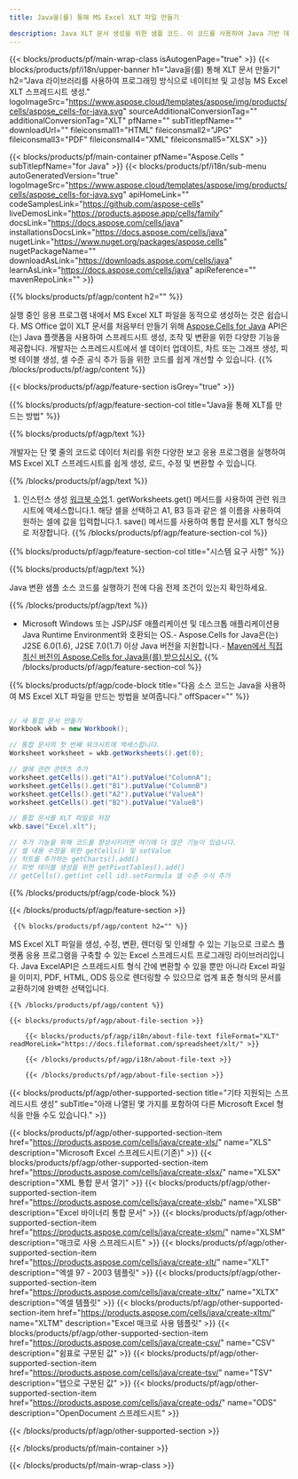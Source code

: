 ```yaml
---
title: Java을(를) 통해 MS Excel XLT 파일 만들기 

description: Java XLT 문서 생성을 위한 샘플 코드. 이 코드를 사용하여 Java 기반 데스크톱 또는 웹 애플리케이션 내에서 MS Excel XLT 파일을 생성합니다.
---
```

{{< blocks/products/pf/main-wrap-class isAutogenPage="true" >}}
{{< blocks/products/pf/i18n/upper-banner h1="Java을(를) 통해 XLT 문서 만들기" h2="Java 라이브러리를 사용하여 프로그래밍 방식으로 네이티브 및 고성능 MS Excel XLT 스프레드시트 생성." logoImageSrc="https://www.aspose.cloud/templates/aspose/img/products/cells/aspose_cells-for-java.svg" sourceAdditionalConversionTag="" additionalConversionTag="XLT" pfName="" subTitlepfName="" downloadUrl="" fileiconsmall1="HTML" fileiconsmall2="JPG" fileiconsmall3="PDF" fileiconsmall4="XML" fileiconsmall5="XLSX" >}}

{{< blocks/products/pf/main-container pfName="Aspose.Cells " subTitlepfName="for Java" >}}
{{< blocks/products/pf/i18n/sub-menu autoGeneratedVersion="true" logoImageSrc="https://www.aspose.cloud/templates/aspose/img/products/cells/aspose_cells-for-java.svg" apiHomeLink="" codeSamplesLink="https://github.com/aspose-cells" liveDemosLink="https://products.aspose.app/cells/family" docsLink="https://docs.aspose.com/cells/java" installationsDocsLink="https://docs.aspose.com/cells/java" nugetLink="https://www.nuget.org/packages/aspose.cells" nugetPackageName="" downloadAsLink="https://downloads.aspose.com/cells/java" learnAsLink="https://docs.aspose.com/cells/java" apiReference="" mavenRepoLink="" >}}

{{% blocks/products/pf/agp/content h2="" %}}

 실행 중인 응용 프로그램 내에서 MS Excel XLT 파일을 동적으로 생성하는 것은 쉽습니다. MS Office 없이 XLT 문서를 처음부터 만들기 위해
 [Aspose.Cells for Java](https://products.aspose.com/cells/java) 
 API은(는) Java 플랫폼을 사용하여 스프레드시트 생성, 조작 및 변환을 위한 다양한 기능을 제공합니다. 개발자는 스프레드시트에서 셀 데이터 업데이트, 차트 또는 그래프 생성, 피벗 테이블 생성, 셀 수준 공식 추가 등을 위한 코드를 쉽게 개선할 수 있습니다.
{{% /blocks/products/pf/agp/content %}}

{{< blocks/products/pf/agp/feature-section isGrey="true" >}}

{{% blocks/products/pf/agp/feature-section-col title="Java을 통해 XLT를 만드는 방법" %}}

{{% blocks/products/pf/agp/text %}}

 개발자는 단 몇 줄의 코드로 데이터 처리를 위한 다양한 보고 응용 프로그램을 실행하여 MS Excel XLT 스프레드시트를 쉽게 생성, 로드, 수정 및 변환할 수 있습니다.

{{% /blocks/products/pf/agp/text %}}

1. 인스턴스 생성 [워크북 수업](https://reference.aspose.com/cells/java/com.aspose.cells/Workbook).1. getWorksheets.get() 메서드를 사용하여 관련 워크시트에 액세스합니다.1. 해당 셀을 선택하고 A1, B3 등과 같은 셀 이름을 사용하여 원하는 셀에 값을 입력합니다.1. save() 메서드를 사용하여 통합 문서를 XLT 형식으로 저장합니다.
{{% /blocks/products/pf/agp/feature-section-col %}}

{{% blocks/products/pf/agp/feature-section-col title="시스템 요구 사항" %}}

{{% blocks/products/pf/agp/text %}}

Java 변환 샘플 소스 코드를 실행하기 전에 다음 전제 조건이 있는지 확인하세요.  

{{% /blocks/products/pf/agp/text %}}

- Microsoft Windows 또는 JSP/JSF 애플리케이션 및 데스크톱 애플리케이션용 Java Runtime Environment와 호환되는 OS.- Aspose.Cells for Java은(는) J2SE 6.0(1.6), J2SE 7.0(1.7) 이상 Java 버전을 지원합니다.- [Maven에서 직접 최신 버전의 Aspose.Cells for Java을(를) 받으십시오.](https://docs.aspose.com/cells/java/installation/) 
{{% /blocks/products/pf/agp/feature-section-col %}}

{{% blocks/products/pf/agp/code-block title="다음 소스 코드는 Java을 사용하여 MS Excel XLT 파일을 만드는 방법을 보여줍니다." offSpacer="" %}}

```cs

// 새 통합 문서 만들기
Workbook wkb = new Workbook();

// 통합 문서의 첫 번째 워크시트에 액세스합니다.
Worksheet worksheet = wkb.getWorksheets().get(0);

// 셀에 관련 콘텐츠 추가
worksheet.getCells().get("A1").putValue("ColumnA");
worksheet.getCells().get("B1").putValue("ColumnB")
worksheet.getCells().get("A2").putValue("ValueA")
worksheet.getCells().get("B2").putValue("ValueB")

// 통합 문서를 XLT 파일로 저장
wkb.save("Excel.xlt"); 

// 추가 기능을 위해 코드를 향상시키려면 여기에 더 많은 기능이 있습니다.
// 셀 내용 수정을 위한 getCells() 및 setValue
// 차트를 추가하는 getCharts().add()
// 피벗 테이블 생성을 위한 getPivotTables().add()
// getCells().get(int cell id).setFormula 셀 수준 수식 추가


```

{{% /blocks/products/pf/agp/code-block %}}

{{< /blocks/products/pf/agp/feature-section >}}

<!-- aboutfile Starts -->

     
     {{% blocks/products/pf/agp/content h2="" %}}

 MS Excel XLT 파일을 생성, 수정, 변환, 렌더링 및 인쇄할 수 있는 기능으로 크로스 플랫폼 응용 프로그램을 구축할 수 있는 Excel 스프레드시트 프로그래밍 라이브러리입니다. Java ExcelAPI은 스프레드시트 형식 간에 변환할 수 있을 뿐만 아니라 Excel 파일을 이미지, PDF, HTML, ODS 등으로 렌더링할 수 있으므로 업계 표준 형식의 문서를 교환하기에 완벽한 선택입니다.



    {{% /blocks/products/pf/agp/content %}}

    {{< blocks/products/pf/agp/about-file-section >}}

        {{< blocks/products/pf/agp/i18n/about-file-text fileFormat="XLT" readMoreLink="https://docs.fileformat.com/spreadsheet/xlt/" >}}

        {{< /blocks/products/pf/agp/i18n/about-file-text >}}

        {{< /blocks/products/pf/agp/about-file-section >}}

          

<!-- aboutfile Ends -->

{{< blocks/products/pf/agp/other-supported-section title="기타 지원되는 스프레드시트 생성" subTitle="아래 나열된 몇 가지를 포함하여 다른 Microsoft Excel 형식을 만들 수도 있습니다." >}}

{{< blocks/products/pf/agp/other-supported-section-item href="https://products.aspose.com/cells/java/create-xls/" name="XLS" description="Microsoft Excel 스프레드시트(기존)" >}} 
{{< blocks/products/pf/agp/other-supported-section-item href="https://products.aspose.com/cells/java/create-xlsx/" name="XLSX" description="XML 통합 문서 열기" >}} 
{{< blocks/products/pf/agp/other-supported-section-item href="https://products.aspose.com/cells/java/create-xlsb/" name="XLSB" description="Excel 바이너리 통합 문서" >}} 
{{< blocks/products/pf/agp/other-supported-section-item href="https://products.aspose.com/cells/java/create-xlsm/" name="XLSM" description="매크로 사용 스프레드시트" >}} 
{{< blocks/products/pf/agp/other-supported-section-item href="https://products.aspose.com/cells/java/create-xlt/" name="XLT" description="엑셀 97 - 2003 템플릿" >}} 
{{< blocks/products/pf/agp/other-supported-section-item href="https://products.aspose.com/cells/java/create-xltx/" name="XLTX" description="엑셀 템플릿" >}} 
{{< blocks/products/pf/agp/other-supported-section-item href="https://products.aspose.com/cells/java/create-xltm/" name="XLTM" description="Excel 매크로 사용 템플릿" >}} 
{{< blocks/products/pf/agp/other-supported-section-item href="https://products.aspose.com/cells/java/create-csv/" name="CSV" description="쉼표로 구분된 값" >}} 
{{< blocks/products/pf/agp/other-supported-section-item href="https://products.aspose.com/cells/java/create-tsv/" name="TSV" description="탭으로 구분된 값" >}} 
{{< blocks/products/pf/agp/other-supported-section-item href="https://products.aspose.com/cells/java/create-ods/" name="ODS" description="OpenDocument 스프레드시트" >}} 

{{< /blocks/products/pf/agp/other-supported-section >}}

{{< /blocks/products/pf/main-container >}}
    
{{< /blocks/products/pf/main-wrap-class >}}
